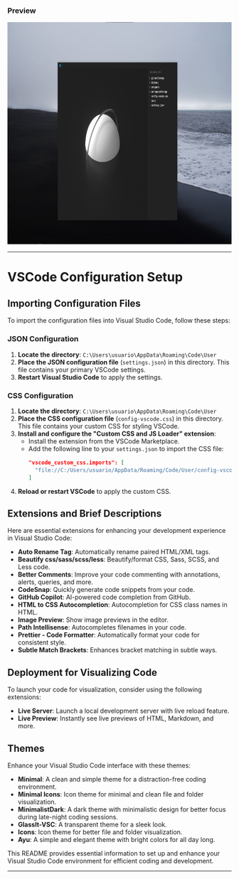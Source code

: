 ### Preview


<p align="center">
  <img src="showcase/showcase minimalist.png" alt="urbix" width="1000" height="500">
</p>

---

# VSCode Configuration Setup

## Importing Configuration Files

To import the configuration files into Visual Studio Code, follow these steps:

### JSON Configuration

1. **Locate the directory**: `C:\Users\usuario\AppData\Roaming\Code\User`
2. **Place the JSON configuration file** (`settings.json`) in this directory. This file contains your primary VSCode settings.
3. **Restart Visual Studio Code** to apply the settings.

### CSS Configuration

1. **Locate the directory**: `C:\Users\usuario\AppData\Roaming\Code\User`
2. **Place the CSS configuration file** (`config-vscode.css`) in this directory. This file contains your custom CSS for styling VSCode.
3. **Install and configure the "Custom CSS and JS Loader" extension**:
    - Install the extension from the VSCode Marketplace.
    - Add the following line to your `settings.json` to import the CSS file:
      ```json
      "vscode_custom_css.imports": [
        "file://C:/Users/usuario/AppData/Roaming/Code/User/config-vscode.css"
      ]
      ```
4. **Reload or restart VSCode** to apply the custom CSS.

## Extensions and Brief Descriptions

Here are essential extensions for enhancing your development experience in Visual Studio Code:

- **Auto Rename Tag**: Automatically rename paired HTML/XML tags.
- **Beautify css/sass/scss/less**: Beautify/format CSS, Sass, SCSS, and Less code.
- **Better Comments**: Improve your code commenting with annotations, alerts, queries, and more.
- **CodeSnap**: Quickly generate code snippets from your code.
- **GitHub Copilot**: AI-powered code completion from GitHub.
- **HTML to CSS Autocompletion**: Autocompletion for CSS class names in HTML.
- **Image Preview**: Show image previews in the editor.
- **Path Intellisense**: Autocompletes filenames in your code.
- **Prettier - Code Formatter**: Automatically format your code for consistent style.
- **Subtle Match Brackets**: Enhances bracket matching in subtle ways.

## Deployment for Visualizing Code

To launch your code for visualization, consider using the following extensions:

- **Live Server**: Launch a local development server with live reload feature.
- **Live Preview**: Instantly see live previews of HTML, Markdown, and more.

## Themes

Enhance your Visual Studio Code interface with these themes:

- **Minimal**: A clean and simple theme for a distraction-free coding environment.
- **Minimal Icons**: Icon theme for minimal and clean file and folder visualization.
- **MinimalistDark**: A dark theme with minimalistic design for better focus during late-night coding sessions.
- **GlassIt-VSC**: A transparent theme for a sleek look.
- **Icons**: Icon theme for better file and folder visualization.
- **Ayu**: A simple and elegant theme with bright colors for all day long.

This README provides essential information to set up and enhance your Visual Studio Code environment for efficient coding and development.

---
